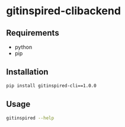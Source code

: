 # gitinspired-clibackend

## Requirements
- python
- pip

## Installation

```bash
pip install gitinspired-cli==1.0.0
```

## Usage

```bash
gitinspired --help
```